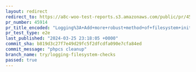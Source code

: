 ```yaml
---
layout: redirect
redirect_to: https://a8c-woo-test-reports.s3.amazonaws.com/public/pr/45914/e2e/index.html
pr_number: 45914
pr_title_encoded: "Logging%3A+Add+more+robust+method+of+filesystem+initialization+to+handle+configuration+edge+cases"
pr_test_type: e2e
last_published: "2024-03-25 23:18:05 +0000"
commit_sha: b819d3c27f7e49d29fc5f2dfcdfa090e7cfa84ed
commit_message: "phpcs cleanup"
branch_name: try/logging-filesystem-checks
passed: true
---
```

